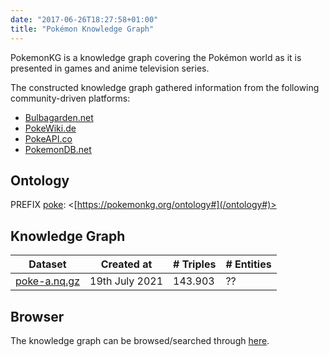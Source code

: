 ```yaml
---
date: "2017-06-26T18:27:58+01:00"
title: "Pokémon Knowledge Graph"
---
```


PokemonKG is a knowledge graph covering the Pokémon world as it is presented in games and anime television series.

The constructed knowledge graph gathered information from the following community-driven platforms:
* [Bulbagarden.net](https://bulbapedia.bulbagarden.net)
* [PokeWiki.de](https://www.pokewiki.de/Hauptseite)
* [PokeAPI.co](https://pokeapi.co/)
* [PokemonDB.net](https://pokemondb.net/)

## Ontology

PREFIX [poke](/ontology#): <[https://pokemonkg.org/ontology#](/ontology#)>

## Knowledge Graph 

|   Dataset   |   Created at   |  # Triples  |  # Entities  |
| ----------- | -------------- | ----------- | ------------ |
| [poke-a.nq.gz](/download/dump/poke-a.nq.gz) | 19th July 2021 | 143.903 | ?? |


## Browser

The knowledge graph can be browsed/searched through [here](https://search.pokemonkg.org/).
